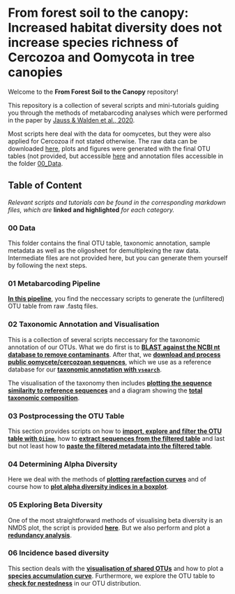 # From forest soil to the canopy: Increased habitat diversity does not increase species richness of Cercozoa and Oomycota in tree canopies

Welcome to the **From Forest Soil to the Canopy** repository!

This repository is a collection of several scripts and mini-tutorials guiding you through the methods of metabarcoding analyses which were performed in the paper by [Jauss & Walden et al., 2020]().

Most scripts here deal with the data for oomycetes, but they were also applied for Cercozoa if not stated otherwise. The raw data can be downloaded [here](), plots and figures were generated with the final OTU tables (not provided, but accessible [here]() and annotation files accessible in the folder [00_Data](00_Data/). 

## Table of Content
*Relevant scripts and tutorials can be found in the corresponding markdown files, which are* **linked and highlighted** *for each category.*

### 00 Data
This folder contains the final OTU table, taxonomic annotation, sample metadata as well as the oligosheet for demultiplexing the raw data. Intermediate files are not provided here, but you can generate them yourself by following the next steps.

### 01 Metabarcoding Pipeline
**[In this pipeline](01_Metabarcoding-Pipeline/Metabarcoding-Pipeline.md)**, you find the neccessary scripts to generate the (unfiltered) OTU table from raw .fastq files.

### 02 Taxonomic Annotation and Visualisation
This is a collection of several scripts neccessary for the taxonomic annotation of our OTUs. What we do first is to **[BLAST against the NCBI nt database to remove contaminants](02_Taxonomic_Annotation_and_Visualisation/BLAST-against-NCBI-nt-Database.md)**. After that, we **[download and process public oomycete/cercozoan sequences](02_Taxonomic_Annotation_and_Visualisation/Downloading-&-Processing-ITS-Sequences.md)**, which we use as a reference database for our **[taxonomic annotation with `vsearch`](02_Taxonomic_Annotation_and_Visualisation/Annotate-with-vsearch-and-the-ITS1-reference-database.md)**.

The visualisation of the taxonomy then includes **[plotting the sequence similarity to reference sequences](02_Taxonomic_Annotation_and_Visualisation/SequenceSimilarity_toReferenceDatabase.md)** and a diagram showing the **[total taxonomic composition](02_Taxonomic_Annotation_and_Visualisation/Taxonomic_Composition.md)**.

### 03 Postprocessing the OTU Table
This section provides scripts on how to **[import, explore and filter the OTU table with `Qiime`](03_Postprocessing_OTU-Table/Importing-and-Filtering-OTU-Table.md)**, how to **[extract sequences from the filtered table](03_Postprocessing_OTU-Table/Postprocessing-the-OTU-Table.md#Extract-Sequences-from-Filtered-Table)** and last but not least how to **[paste the filtered metadata into the filtered table](03_Postprocessing_OTU-Table/Postprocessing-the-OTU-Table.md#Paste-Filtered-OTU-Table-and-Filtered-Metadata)**.

### 04 Determining Alpha Diversity
Here we deal with the methods of **[plotting rarefaction curves](04_Alpha_Diversity/RarefactionCurves.md)** and of course how to **[plot alpha diversity indices in a boxplot](04_Alpha_Diversity/AlphaBoxplot.md)**.

### 05 Exploring Beta Diversity
One of the most straightforward methods of visualising beta diversity is an NMDS plot, the script is provided **[here](05_Beta_Diversity/NMDS.md)**. But we also perform and plot a **[redundancy analysis](05_Beta_Diversity/RedundancyAnalysis.md)**. 

### 06 Incidence based diversity
This section deals with the **[visualisation of shared OTUs](06_Incidence-based_Diversity/Visualise_shared_OTUs.md)** and how to plot a **[species accumulation curve](06_Incidence-based_Diversity/SpeciesAccumulationCurve.md)**. Furthermore, we explore the OTU table to **[check for nestedness](06_Incidence-based_Diversity/Nestedness.md)** in our OTU distribution.

